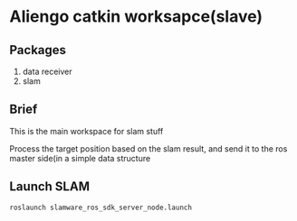 # Aliengo catkin worksapce(slave)

## Packages
1. data receiver
2. slam

## Brief
This is the main workspace for slam stuff

Process the target position based on the slam result, and send it to the ros master side(in a simple data structure

## Launch SLAM
```sh
roslaunch slamware_ros_sdk_server_node.launch 
```

